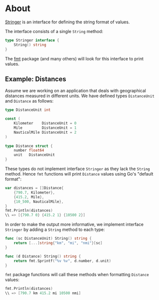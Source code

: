 # About

[Stringer][stringer-interface] is an interface for defining the string format of values.

The interface consists of a single `String` method:
 
```go
type Stringer interface {
    String() string
}
```
 
The [fmt][fmt-package] package (and many others) will look for this interface to print values.

## Example: Distances

Assume we are working on an application that deals with geographical distances measured in different units. 
We have defined types `DistanceUnit` and `Distance` as follows: 
 
```go 
type DistanceUnit int

const (
	Kilometer    DistanceUnit = 0
	Mile         DistanceUnit = 1
	NauticalMile DistanceUnit = 2
)
 
type Distance struct {
	number float64
	unit   DistanceUnit
} 
```

These types do not implement interface `Stringer` as they lack the `String` method.
Hence `fmt` functions will print `Distance` values using Go's "default format":

```go 
var distances = []Distance{
	{790.7, Kilometer},
	{415.2, Mile},
	{10_500, NauticalMile},
} 
fmt.Println(distances)
\\ => [{790.7 0} {415.2 1} {10500 2}]
```

In order to make the output more informative, we implement interface `Stringer` by adding a `String` method to each type:

```go
func (sc DistanceUnit) String() string {
	return [...]string{"km", "mi", "nmi"}[sc]
}

func (d Distance) String() string {
	return fmt.Sprintf("%v %v", d.number, d.unit)
} 
```
 
`fmt` package functions will call these methods when formatting `Distance` values:

```go
fmt.Println(distances)
\\ => [790.7 km 415.2 mi 10500 nmi]
```

[stringer-interface]: https://pkg.go.dev/fmt#Stringer
[fmt-package]: https://pkg.go.dev/fmt
